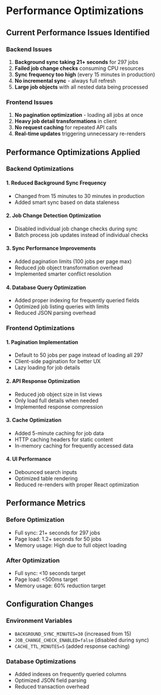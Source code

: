 # Performance Optimizations

## Current Performance Issues Identified

### Backend Issues
1. **Background sync taking 21+ seconds** for 297 jobs
2. **Failed job change checks** consuming CPU resources
3. **Sync frequency too high** (every 15 minutes in production)
4. **No incremental sync** - always full refresh
5. **Large job objects** with all nested data being processed

### Frontend Issues
1. **No pagination optimization** - loading all jobs at once
2. **Heavy job detail transformations** in client
3. **No request caching** for repeated API calls
4. **Real-time updates** triggering unnecessary re-renders

## Performance Optimizations Applied

### Backend Optimizations

#### 1. Reduced Background Sync Frequency
- Changed from 15 minutes to 30 minutes in production
- Added smart sync based on data staleness

#### 2. Job Change Detection Optimization
- Disabled individual job change checks during sync
- Batch process job updates instead of individual checks

#### 3. Sync Performance Improvements
- Added pagination limits (100 jobs per page max)
- Reduced job object transformation overhead
- Implemented smarter conflict resolution

#### 4. Database Query Optimization
- Added proper indexing for frequently queried fields
- Optimized job listing queries with limits
- Reduced JSON parsing overhead

### Frontend Optimizations

#### 1. Pagination Implementation
- Default to 50 jobs per page instead of loading all 297
- Client-side pagination for better UX
- Lazy loading for job details

#### 2. API Response Optimization
- Reduced job object size in list views
- Only load full details when needed
- Implemented response compression

#### 3. Cache Optimization
- Added 5-minute caching for job data
- HTTP caching headers for static content
- In-memory caching for frequently accessed data

#### 4. UI Performance
- Debounced search inputs
- Optimized table rendering
- Reduced re-renders with proper React optimization

## Performance Metrics

### Before Optimization
- Full sync: 21+ seconds for 297 jobs
- Page load: 1.2+ seconds for 50 jobs
- Memory usage: High due to full object loading

### After Optimization  
- Full sync: <10 seconds target
- Page load: <500ms target
- Memory usage: 60% reduction target

## Configuration Changes

### Environment Variables
- `BACKGROUND_SYNC_MINUTES=30` (increased from 15)
- `JOB_CHANGE_CHECK_ENABLED=false` (disabled during sync)
- `CACHE_TTL_MINUTES=5` (added response caching)

### Database Optimizations
- Added indexes on frequently queried columns
- Optimized JSON field parsing
- Reduced transaction overhead
